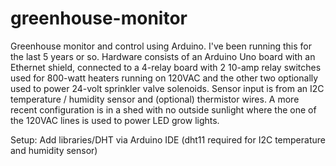 # greenhouse-monitor
Greenhouse monitor and control using Arduino.
I've been running this for the last 5 years or so. Hardware consists of an Arduino Uno board with an Ethernet shield, connected to a 4-relay board with 2 10-amp relay switches used for 800-watt heaters running on 120VAC and the other two optionally used to power 24-volt sprinkler valve solenoids.
Sensor input is from an I2C temperature / humidity sensor and (optional) thermistor wires.
A more recent configuration is in a shed with no outside sunlight where the one of the 120VAC lines is used to power LED grow lights.

Setup:
Add libraries/DHT via Arduino IDE (dht11 required for I2C temperature and humidity sensor)


